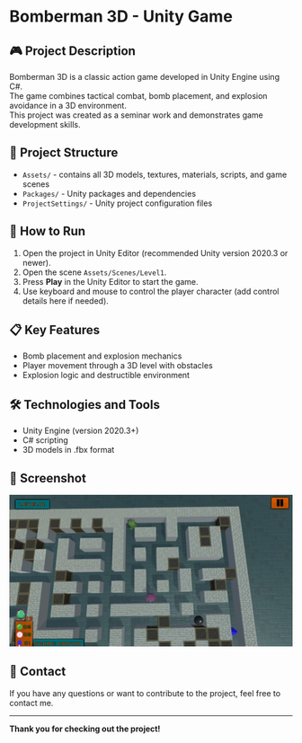 
# Bomberman 3D - Unity Game

## 🎮 Project Description
Bomberman 3D is a classic action game developed in Unity Engine using C#.  
The game combines tactical combat, bomb placement, and explosion avoidance in a 3D environment.  
This project was created as a seminar work and demonstrates game development skills.

## 📂 Project Structure
- `Assets/` - contains all 3D models, textures, materials, scripts, and game scenes  
- `Packages/` - Unity packages and dependencies  
- `ProjectSettings/` - Unity project configuration files  

## 🚀 How to Run
1. Open the project in Unity Editor (recommended Unity version 2020.3 or newer).  
2. Open the scene `Assets/Scenes/Level1`.  
3. Press **Play** in the Unity Editor to start the game.  
4. Use keyboard and mouse to control the player character (add control details here if needed).

## 📋 Key Features
- Bomb placement and explosion mechanics  
- Player movement through a 3D level with obstacles  
- Explosion logic and destructible environment  


## 🛠️ Technologies and Tools
- Unity Engine (version 2020.3+)  
- C# scripting  
- 3D models in .fbx format  

## 📸 Screenshot 

![Game Screenshot](Images/B3D.png)

## 🤝 Contact
If you have any questions or want to contribute to the project, feel free to contact me.

---

**Thank you for checking out the project!**
